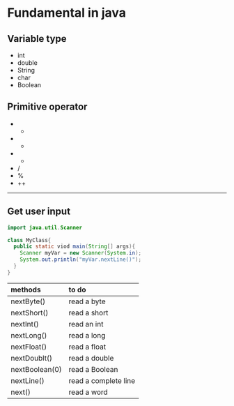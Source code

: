 # Fundamental in java

## Variable type

- int
- double
- String
- char
- Boolean

## Primitive operator

- +
- -
- *
- /
- %
- ++
- --

## Get user input

```java
import java.util.Scanner

class MyClass{
  public static viod main(String[] args){
    Scanner myVar = new Scanner(System.in);
    System.out.println("myVar.nextLine()");
  }
}
```

| methods        | to do                |
| :------------- | :------------------- |
| nextByte()     | read a byte          |
| nextShort()    | read a short         |
| nextInt()      | read an int          |
| nextLong()     | read a long          |
| nextFloat()    | read a float         |
| nextDoublt()   | read a double        |
| nextBoolean(0) | read a Boolean       |
| nextLine()     | read a complete line |
| next()         | read a word          |